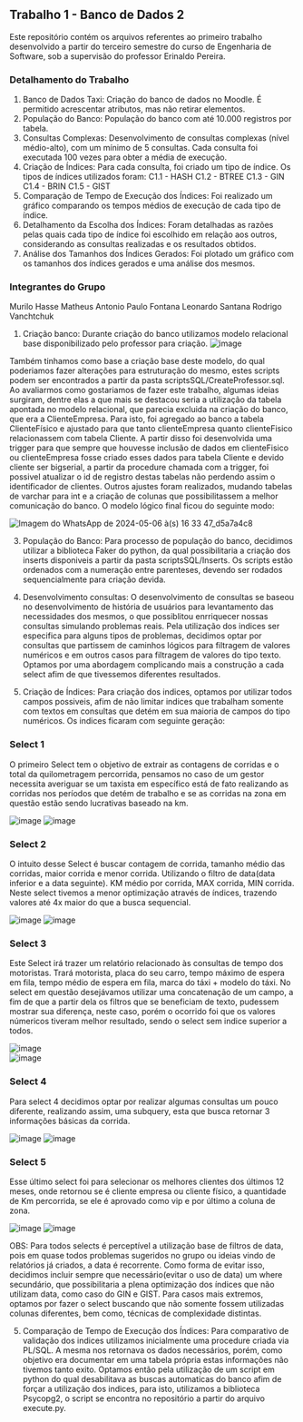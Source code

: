 ## Trabalho 1 - Banco de Dados 2
Este repositório contém os arquivos referentes ao primeiro trabalho desenvolvido a partir do terceiro semestre do curso de Engenharia de Software, sob a supervisão do professor Erinaldo Pereira.

### Detalhamento do Trabalho
1. Banco de Dados Taxi: Criação do banco de dados no Moodle. É permitido acrescentar atributos, mas não retirar elementos.
2. População do Banco: População do banco com até 10.000 registros por tabela.
3. Consultas Complexas: Desenvolvimento de consultas complexas (nível médio-alto), com um mínimo de 5 consultas. Cada consulta foi executada 100 vezes para obter a média de execução.
4. Criação de Índices: Para cada consulta, foi criado um tipo de índice. Os tipos de índices utilizados foram:
C1.1 - HASH
C1.2 - BTREE
C1.3 - GIN
C1.4 - BRIN
C1.5 - GIST
5. Comparação de Tempo de Execução dos Índices: Foi realizado um gráfico comparando os tempos médios de execução de cada tipo de índice.
6. Detalhamento da Escolha dos Índices: Foram detalhadas as razões pelas quais cada tipo de índice foi escolhido em relação aos outros, considerando as consultas realizadas e os resultados obtidos.
7. Análise dos Tamanhos dos Índices Gerados: Foi plotado um gráfico com os tamanhos dos índices gerados e uma análise dos mesmos.
### Integrantes do Grupo
Murilo Hasse
Matheus Antonio
Paulo Fontana
Leonardo Santana
Rodrigo Vanchtchuk


1. Criação banco:
    Durante criação do banco utilizamos modelo relacional base disponibilizado pelo professor para criação.
![image](https://github.com/Murilo-Hasse/trabalho1-bd2/assets/53916135/c87793db-b3a2-4f35-aa7f-b41699628e61)

Também tinhamos como base a criação base deste modelo, do qual poderiamos fazer alterações para estruturação do mesmo, estes scripts podem ser encontrados a partir da pasta scriptsSQL/CreateProfessor.sql.
  Ao avaliarmos como gostariamos de fazer este trabalho, algumas ideias surgiram, dentre elas a que mais se destacou seria a utilização da tabela apontada no modelo relacional, que parecia excluida na criação do banco, que era a ClienteEmpresa. Para isto, foi agregado ao banco a tabela ClienteFísico e ajustado para que tanto clienteEmpresa quanto clienteFisico relacionassem com tabela Cliente.
A partir disso foi desenvolvida uma trigger para que sempre que houvesse inclusão de dados em clienteFisico ou clienteEmpresa fosse criado esses dados para tabela Cliente e devido cliente ser bigserial, a partir da procedure chamada com a trigger, foi possivel atualizar o id de registro destas tabelas não perdendo assim o identificador de clientes.
Outros ajustes foram realizados, mudando tabelas de varchar para int e a criação de colunas que possibilitassem a melhor comunicação do banco.
O modelo lógico final ficou do seguinte modo:

![Imagem do WhatsApp de 2024-05-06 à(s) 16 33 47_d5a7a4c8](https://github.com/Murilo-Hasse/trabalho1-bd2/assets/53916135/2ed1a578-0260-4661-9a9c-1d92ca7032ea)


3. População do Banco:
   Para processo de população do banco, decidimos utilizar a biblioteca Faker do python, da qual possibilitaria a criação dos inserts disponiveis a partir da pasta scriptsSQL/Inserts. Os scripts estão ordenados com a numeração entre parenteses, devendo ser rodados sequencialmente para criação devida.

4. Desenvolvimento consultas:
  O desenvolvimento de consultas se baseou no desenvolvimento de história de usuários para levantamento das necessidades dos mesmos, o que possiblitou enrriquecer nossas consultas simulando problemas reais. Pela utilização dos indices ser especifica para alguns tipos de problemas, decidimos optar por consultas que partissem de caminhos lógicos para filtragem de valores numéricos e em outros casos para filtragem de valores do tipo texto. Optamos por uma abordagem complicando mais a construção a cada select afim de que tivessemos diferentes resultados.

5. Criação de Índices:
   Para criação dos indices, optamos por utilizar todos campos possiveis, afim de não limitar indices que trabalham somente com textos em consultas que detém em sua maioria de campos do tipo numéricos.
Os indices ficaram com seguinte geração:
### Select 1
O primeiro Select tem o objetivo de extrair as contagens de corridas e o total da quilometragem percorrida, pensamos no caso de um gestor necessita averiguar se um taxista em específico está de fato realizando as corridas nos períodos que detém de trabalho e se as corridas na zona em questão estão sendo lucrativas baseado na km.

![image](https://github.com/Murilo-Hasse/trabalho1-bd2/assets/53916135/4d569f86-01d6-4bcb-9d63-4ab9d3ef61dd)
![image](https://github.com/Murilo-Hasse/trabalho1-bd2/assets/53916135/e923c599-5e46-4178-b56d-1781b38c6b02)
### Select 2
O intuito desse Select é buscar contagem de corrida, tamanho médio das corridas, maior corrida e menor corrida. Utilizando o filtro de data(data inferior e a data seguinte). KM médio por corrida, MAX corrida, MIN corrida. Neste select tivemos a menor optimização através de índices, trazendo valores até 4x maior do que a busca sequencial.
    
![image](https://github.com/Murilo-Hasse/trabalho1-bd2/assets/53916135/1a410879-f597-454c-9f5b-17a72a79ba5d)
![image](https://github.com/Murilo-Hasse/trabalho1-bd2/assets/53916135/87f98e14-248a-4f3e-b6b4-bbab5d6d16d6)
### Select 3
Este Select irá trazer um relatório relacionado às consultas de tempo dos motoristas. Trará motorista, placa do seu carro, tempo máximo de espera em fila, tempo médio de espera em fila, marca do táxi + modelo do táxi. No select em questão desejávamos utilizar uma concatenação de um campo, a fim de que a partir dela os filtros que se beneficiam de texto, pudessem  mostrar sua diferença, neste caso, porém o ocorrido foi que os valores númericos tiveram melhor resultado, sendo o select sem indice superior a todos.

    
![image](https://github.com/Murilo-Hasse/trabalho1-bd2/assets/53916135/fcbfdd35-ac4f-46cc-acff-9553b65ac0f6)\
![image](https://github.com/Murilo-Hasse/trabalho1-bd2/assets/53916135/4d65db3c-a87b-440b-b158-8f18068c434a)
### Select 4
Para select 4 decidimos optar por realizar algumas consultas um pouco diferente, realizando assim, uma subquery, esta que busca retornar 3 informações básicas da corrida. 

![image](https://github.com/Murilo-Hasse/trabalho1-bd2/assets/53916135/1ef5fdc6-13d4-405a-92a1-45829fe46023)
![image](https://github.com/Murilo-Hasse/trabalho1-bd2/assets/53916135/7a148804-4bb2-45e4-9ed7-9bd781614a57)
### Select 5
Esse último select foi para selecionar os melhores clientes dos últimos 12 meses, onde retornou se é cliente empresa ou cliente físico, a quantidade de Km percorrida, se ele é aprovado como vip e por último a coluna de zona.

        
![image](https://github.com/Murilo-Hasse/trabalho1-bd2/assets/53916135/38866360-3a10-4de8-8920-e6d8271f8862)
![image](https://github.com/Murilo-Hasse/trabalho1-bd2/assets/53916135/aef1fd51-287c-4b69-998c-f645510f3d5c)

OBS:
  Para todos selects é perceptível a utilização base de filtros de data, pois em quase todos problemas sugeridos no grupo ou ideias vindo de relatórios já criados, a data é recorrente. Como forma de evitar isso, decidimos incluir sempre que necessário(evitar o uso de data) um where secundário, que possibilitaria a plena optimização dos índices que não utilizam data, como caso do GIN e GIST. Para casos mais extremos, optamos por fazer o select buscando que não somente fossem utilizadas colunas diferentes, bem como, técnicas de complexidade distintas.

5. Comparação de Tempo de Execução dos Índices:
   Para comparativo de validação dos indices utilizamos inicialmente uma procedure criada via PL/SQL. A mesma nos retornava os dados necessários, porém, como objetivo era documentar em uma tabela própria estas informações não tivemos tanto exito. Optamos então pela utilização de um script em python do qual desabilitava as buscas automaticas do banco afim de forçar a utilização dos indices, para isto, utilizamos a biblioteca Psycopg2, o script se encontra no repositório a partir do arquivo execute.py.

